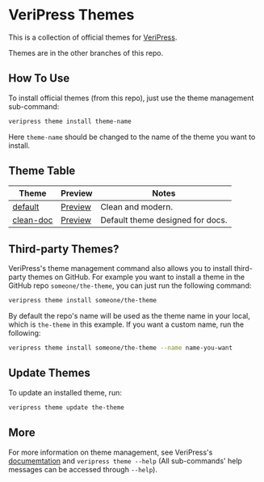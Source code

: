 # VeriPress Themes

This is a collection of official themes for [VeriPress](https://github.com/veripress/veripress).

Themes are in the other branches of this repo.

## How To Use

To install official themes (from this repo), just use the theme management sub-command:

```sh
veripress theme install theme-name
```

Here `theme-name` should be changed to the name of the theme you want to install.

## Theme Table

| Theme | Preview | Notes |
| ----- | ------- | ----- |
| [default] | [Preview][default-preview] | Clean and modern. |
| [clean-doc] | [Preview][clean-doc-preview] | Default theme designed for docs. |

[default]: https://github.com/veripress/themes/tree/default
[default-preview]: https://veripress.github.io/demo/
[clean-doc]: https://github.com/veripress/themes/tree/clean-doc
[clean-doc-preview]: https://veripress.github.io/docs/

## Third-party Themes?

VeriPress's theme management command also allows you to install third-party themes on GitHub. For example you want to install a theme in the GitHub repo `someone/the-theme`, you can just run the following command:

```sh
veripress theme install someone/the-theme
```

By default the repo's name will be used as the theme name in your local, which is `the-theme` in this example. If you want a custom name, run the following:

```sh
veripress theme install someone/the-theme --name name-you-want
```

## Update Themes

To update an installed theme, run:

```sh
veripress theme update the-theme
```

## More

For more information on theme management, see VeriPress's [documemtation](https://veripress.github.io/docs/) and `veripress theme --help` (All sub-commands' help messages can be accessed through `--help`).
